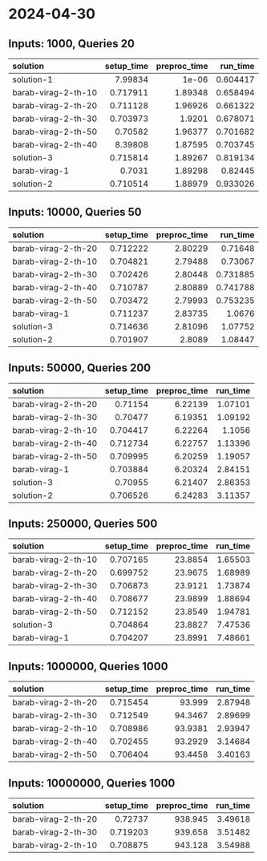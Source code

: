 # 2024-04-30

## Inputs: 1000, Queries 20

| solution            |   setup_time |   preproc_time |   run_time |
|:--------------------|-------------:|---------------:|-----------:|
| solution-1          |     7.99834  |        1e-06   |   0.604417 |
| barab-virag-2-th-10 |     0.717911 |        1.89348 |   0.658494 |
| barab-virag-2-th-20 |     0.711128 |        1.96926 |   0.661322 |
| barab-virag-2-th-30 |     0.703973 |        1.9201  |   0.678071 |
| barab-virag-2-th-50 |     0.70582  |        1.96377 |   0.701682 |
| barab-virag-2-th-40 |     8.39808  |        1.87595 |   0.703745 |
| solution-3          |     0.715814 |        1.89267 |   0.819134 |
| barab-virag-1       |     0.7031   |        1.89298 |   0.82445  |
| solution-2          |     0.710514 |        1.88979 |   0.933026 |

## Inputs: 10000, Queries 50

| solution            |   setup_time |   preproc_time |   run_time |
|:--------------------|-------------:|---------------:|-----------:|
| barab-virag-2-th-20 |     0.712222 |        2.80229 |   0.71648  |
| barab-virag-2-th-10 |     0.704821 |        2.79488 |   0.73067  |
| barab-virag-2-th-30 |     0.702426 |        2.80448 |   0.731885 |
| barab-virag-2-th-40 |     0.710787 |        2.80889 |   0.741788 |
| barab-virag-2-th-50 |     0.703472 |        2.79993 |   0.753235 |
| barab-virag-1       |     0.711237 |        2.83735 |   1.0676   |
| solution-3          |     0.714636 |        2.81096 |   1.07752  |
| solution-2          |     0.701907 |        2.8089  |   1.08447  |

## Inputs: 50000, Queries 200

| solution            |   setup_time |   preproc_time |   run_time |
|:--------------------|-------------:|---------------:|-----------:|
| barab-virag-2-th-20 |     0.71154  |        6.22139 |    1.07101 |
| barab-virag-2-th-30 |     0.70477  |        6.19351 |    1.09192 |
| barab-virag-2-th-10 |     0.704417 |        6.22264 |    1.1056  |
| barab-virag-2-th-40 |     0.712734 |        6.22757 |    1.13396 |
| barab-virag-2-th-50 |     0.709995 |        6.20259 |    1.19057 |
| barab-virag-1       |     0.703884 |        6.20324 |    2.84151 |
| solution-3          |     0.70955  |        6.21407 |    2.86353 |
| solution-2          |     0.706526 |        6.24283 |    3.11357 |

## Inputs: 250000, Queries 500

| solution            |   setup_time |   preproc_time |   run_time |
|:--------------------|-------------:|---------------:|-----------:|
| barab-virag-2-th-10 |     0.707165 |        23.8854 |    1.65503 |
| barab-virag-2-th-20 |     0.699752 |        23.9675 |    1.68989 |
| barab-virag-2-th-30 |     0.706873 |        23.9121 |    1.73874 |
| barab-virag-2-th-40 |     0.708677 |        23.9899 |    1.88694 |
| barab-virag-2-th-50 |     0.712152 |        23.8549 |    1.94781 |
| solution-3          |     0.704864 |        23.8827 |    7.47536 |
| barab-virag-1       |     0.704207 |        23.8991 |    7.48661 |

## Inputs: 1000000, Queries 1000

| solution            |   setup_time |   preproc_time |   run_time |
|:--------------------|-------------:|---------------:|-----------:|
| barab-virag-2-th-20 |     0.715454 |        93.999  |    2.87948 |
| barab-virag-2-th-30 |     0.712549 |        94.3467 |    2.89699 |
| barab-virag-2-th-10 |     0.708986 |        93.9381 |    2.93947 |
| barab-virag-2-th-40 |     0.702455 |        93.2929 |    3.14684 |
| barab-virag-2-th-50 |     0.706404 |        93.4458 |    3.40163 |

## Inputs: 10000000, Queries 1000

| solution            |   setup_time |   preproc_time |   run_time |
|:--------------------|-------------:|---------------:|-----------:|
| barab-virag-2-th-20 |     0.72737  |        938.945 |    3.49618 |
| barab-virag-2-th-30 |     0.719203 |        939.658 |    3.51482 |
| barab-virag-2-th-10 |     0.708875 |        943.128 |    3.54988 |